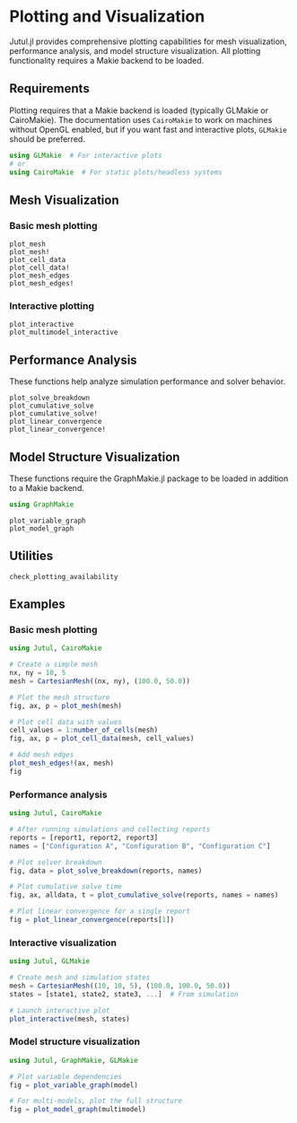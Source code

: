 # Plotting and Visualization

Jutul.jl provides comprehensive plotting capabilities for mesh visualization, performance analysis, and model structure visualization. All plotting functionality requires a Makie backend to be loaded.

## Requirements

Plotting requires that a Makie backend is loaded (typically GLMakie or CairoMakie). The documentation uses `CairoMakie` to work on machines without OpenGL enabled, but if you want fast and interactive plots, `GLMakie` should be preferred.

```julia
using GLMakie  # For interactive plots
# or
using CairoMakie  # For static plots/headless systems
```

## Mesh Visualization

### Basic mesh plotting

```@docs
plot_mesh
plot_mesh!
plot_cell_data
plot_cell_data!
plot_mesh_edges
plot_mesh_edges!
```

### Interactive plotting

```@docs
plot_interactive
plot_multimodel_interactive
```

## Performance Analysis

These functions help analyze simulation performance and solver behavior.

```@docs
plot_solve_breakdown
plot_cumulative_solve
plot_cumulative_solve!
plot_linear_convergence
plot_linear_convergence!
```

## Model Structure Visualization

These functions require the GraphMakie.jl package to be loaded in addition to a Makie backend.

```julia
using GraphMakie
```

```@docs
plot_variable_graph
plot_model_graph
```

## Utilities

```@docs
check_plotting_availability
```

## Examples

### Basic mesh plotting

```julia
using Jutul, CairoMakie

# Create a simple mesh
nx, ny = 10, 5
mesh = CartesianMesh((nx, ny), (100.0, 50.0))

# Plot the mesh structure
fig, ax, p = plot_mesh(mesh)

# Plot cell data with values
cell_values = 1:number_of_cells(mesh)
fig, ax, p = plot_cell_data(mesh, cell_values)

# Add mesh edges
plot_mesh_edges!(ax, mesh)
fig
```

### Performance analysis

```julia
using Jutul, CairoMakie

# After running simulations and collecting reports
reports = [report1, report2, report3]
names = ["Configuration A", "Configuration B", "Configuration C"]

# Plot solver breakdown
fig, data = plot_solve_breakdown(reports, names)

# Plot cumulative solve time
fig, ax, alldata, t = plot_cumulative_solve(reports, names = names)

# Plot linear convergence for a single report
fig = plot_linear_convergence(reports[1])
```

### Interactive visualization

```julia
using Jutul, GLMakie

# Create mesh and simulation states
mesh = CartesianMesh((10, 10, 5), (100.0, 100.0, 50.0))
states = [state1, state2, state3, ...]  # From simulation

# Launch interactive plot
plot_interactive(mesh, states)
```

### Model structure visualization

```julia
using Jutul, GraphMakie, GLMakie

# Plot variable dependencies
fig = plot_variable_graph(model)

# For multi-models, plot the full structure
fig = plot_model_graph(multimodel)
```